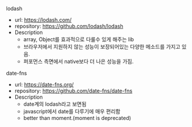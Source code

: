 lodash
* url: https://lodash.com/
* repository: https://github.com/lodash/lodash
* Description
  * array, Object를 효과적으로 다룰수 있게 해주는 lib
  * 브라우저에서 지원하지 않는 성능이 보장되어있는 다양한 메소드를 가지고 있음.
  * 퍼포먼스 측면에서 native보다 더 나은 성능을 가짐.

date-fns
* url: https://date-fns.org/
* repository: https://github.com/date-fns/date-fns
* Description
  * date계의 lodash라고 보면됨
  * javascript에서 date를 다루기에 매우 편리함
  * better than moment.(moment is deprecated)
